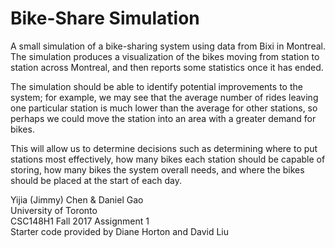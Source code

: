 # Bike-Share Simulation
A small simulation of a bike-sharing system using data from Bixi in Montreal. The simulation produces a visualization of the bikes moving from station to station across Montreal, and then reports some statistics once it has ended.

The simulation should be able to identify potential improvements to the system; for example, we may see that the average number of rides leaving one particular station is much lower than the average for other stations, so perhaps we could move the station into an area with a greater demand for bikes.

This will allow us to determine decisions such as determining where to put stations most effectively, how many bikes each station should be capable of storing, how many bikes the system overall needs, and where the bikes should be placed at the start of each day.

Yijia (Jimmy) Chen & Daniel Gao  
University of Toronto  
CSC148H1 Fall 2017 Assignment 1  
Starter code provided by Diane Horton and David Liu  
